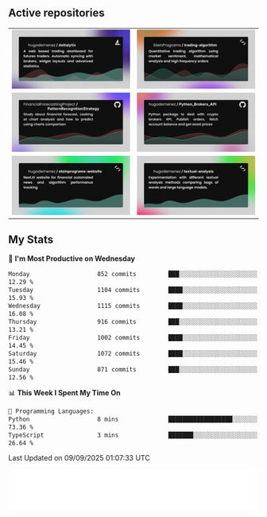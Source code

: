 ## Active repositories
|||
| ------------- | ------------- |
|[![Deltalytix](assets/deltalytix-preview.png)](https://github.com/hugodemenez/deltalytix)|[![Python Trading Algorithm](assets/base_python_architecture.png)](https://github.com/SteinPrograms/base-python-architecture)|
|[![Quantitative Prediction](assets/pattern_recognition_strategy.png)](https://github.com/FinancialForecastingProject/PatternRecognitionStrategy.git)|[![Broker SDK](assets/python_brokers_api.png)](https://github.com/hugodemenez/Python_Brokers_API)|
|[![NextJS Website](assets/steinprograms-website.png)](https://github.com/hugodemenez/steinprograms-website)|[![Textual](assets/textual-analysis.png)](https://github.com/hugodemenez/textual-analysis)|


## My Stats

<!--START_SECTION:waka-->
📅 **I'm Most Productive on Wednesday** 

```text
Monday                   852 commits         ███░░░░░░░░░░░░░░░░░░░░░░   12.29 % 
Tuesday                  1104 commits        ████░░░░░░░░░░░░░░░░░░░░░   15.93 % 
Wednesday                1115 commits        ████░░░░░░░░░░░░░░░░░░░░░   16.08 % 
Thursday                 916 commits         ███░░░░░░░░░░░░░░░░░░░░░░   13.21 % 
Friday                   1002 commits        ████░░░░░░░░░░░░░░░░░░░░░   14.45 % 
Saturday                 1072 commits        ████░░░░░░░░░░░░░░░░░░░░░   15.46 % 
Sunday                   871 commits         ███░░░░░░░░░░░░░░░░░░░░░░   12.56 % 
```


📊 **This Week I Spent My Time On** 

```text
💬 Programming Languages: 
Python                   8 mins              ██████████████████░░░░░░░   73.36 % 
TypeScript               3 mins              ███████░░░░░░░░░░░░░░░░░░   26.64 % 
```


 Last Updated on 09/09/2025 01:07:33 UTC
<!--END_SECTION:waka-->

![Coding metrics](metrics.plugin.wakatime.svg)
